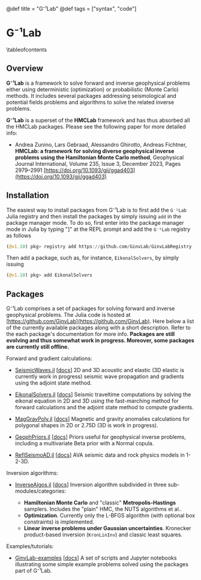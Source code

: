 @def title = "G⁻¹Lab"
@def tags = ["syntax", "code"]

# G⁻¹Lab 

\tableofcontents <!-- you can use \toc as well -->

## Overview

**G⁻¹Lab** is a framework to solve forward and inverse geophysical problems either using deterministic (optimization) or probabilistic (Monte Carlo) methods. It includes several packages addressing seismological and potential fields problems and algorithms to solve the related inverse problems. 
 

**G⁻¹Lab** is a superset of the **HMCLab** framework and has thus absorbed all the HMCLab packages. Please see the following paper for more detailed info:

 * Andrea Zunino, Lars Gebraad, Alessandro Ghirotto, Andreas Fichtner, **HMCLab: a framework for solving diverse geophysical inverse problems using the Hamiltonian Monte Carlo method**, Geophysical Journal International, Volume 235, Issue 3, December 2023, Pages 2979–2991  [https://doi.org/10.1093/gji/ggad403](https://doi.org/10.1093/gji/ggad403)


## Installation

The easiest way to install packages from G⁻¹Lab is to first add the `G⁻¹Lab` Julia registry and then install the packages by simply issuing `add` in the package manager mode. To do so, first enter into the package manager mode in Julia by typing "]" at the REPL prompt and add the `G⁻¹Lab` registry as follows
```julia
(@v1.10) pkg> registry add https://github.com/GinvLab/GinvLabRegistry
```
Then add a package, such as, for instance, `EikonalSolvers`, by simply issuing
```julia
(@v1.10) pkg> add EikonalSolvers
```

## Packages

G⁻¹Lab comprises a set of packages for solving forward and inverse geophysical problems. The Julia code is hosted at [https://github.com/GinvLab](https://github.com/GinvLab). Here below a list of the currently available packages along with a short description. Refer to the each package's documentation for more info. 
**Packages are still evolving and thus somewhat work in progress. Moreover, some packages are currently still offline.** 

Forward and gradient calculations:
  
  * [SeismicWaves.jl](https://github.com/GinvLab/SeismicWaves.jl) [[docs](https://ginvlab.github.io/SeismicWaves.jl)] 2D and 3D acoustic and elastic (3D elastic is currently work in progress) seismic wave propagation and gradients using the adjoint state method.
  
  * [EikonalSolvers.jl](https://github.com/GinvLab/EikonalSolvers.jl) [[docs](https://ginvlab.github.io/EikonalSolvers.jl)] Seismic traveltime computations by solving the eikonal equation in 2D and 3D using the fast-marching method for forward calculations and the adjoint state method to compute gradients.
  
  * [MagGravPoly.jl](https://github.com/GinvLab/MagGrav2Dpoly.jl) [[docs](https://ginvlab.github.io/MagGrav2Dpoly.jl)] Magnetic and gravity anomalies calculations for polygonal shapes in 2D or 2.75D (3D is work in progress).
   
  * [GeophPriors.jl](https://github.com/GinvLab/GeophPriors.jl) [[docs](https://ginvlab.github.io/GeophPriors.jl)] Priors useful for geophysical inverse problems, including a multivariate Beta prior with a Normal copula.
  
  * [ReflSeismoAD.jl](https://github.com/GinvLab/ReflSeismoAD.jl) [[docs](https://ginvlab.github.io/ReflSeismoAD.jl)] AVA seismic data and rock physics models in 1-2-3D.
  
Inversion algorithms:

  * [InverseAlgos.jl](https://github.com/GinvLab/InverseAlgos.jl) [[docs](https://ginvlab.github.io/InverseAlgos.jl)] Inversion algorithm subdivided in three sub-modules/categories:

    - **Hamiltonian Monte Carlo** and "classic" **Metropolis-Hastings** samplers. Includes the "plain" HMC, the NUTS algorithms et al..
    - **Optimization**. Currently only the L-BFGS algorithm (with optional box constraints) is implemented.
    - **Linear inverse problems under Gaussian uncertainties**. Kronecker product-based inversion (`KronLinInv`) and classic least squares.
	  

Examples/tutorials:

  * [GinvLab-examples](https://github.com/GinvLab/GinvLab-examples.jl) [[docs](https://ginvlab.github.io/GinvLab-examples.jl)] A set of scripts and Jupyter notebooks illustrating some simple example problems solved using the packages part of G⁻¹Lab.




<!-- Ps: if you want to modify the header or footer or the general look of the website, adjust the files in -->
<!-- * `src/_css/` and -->
<!-- * `src/_html_parts/`. -->

<!-- ## The base with Markdown -->

<!-- The [standard markdown syntax](https://github.com/adam-p/markdown-here/wiki/Markdown-Cheatsheet) can be used such as titles using `#`, lists: -->

<!-- * element with **bold** -->
<!-- * element with _emph_ -->

<!-- or code-blocks `inline` or with highlighting (note the `@def hascode = true` in the source to allow [highlight.js](https://highlightjs.org/) to do its job): -->

<!-- ```julia -->
<!-- abstract type Point end -->
<!-- struct PointR2{T<:Real} <: Point -->
<!--     x::T -->
<!--     y::T -->
<!-- end -->
<!-- struct PointR3{T<:Real} <: Point -->
<!--     x::T -->
<!--     y::T -->
<!--     z::T -->
<!-- end -->
<!-- function len(p::T) where T<:Point -->
<!--   sqrt(sum(getfield(p, η)^2 for η ∈ fieldnames(T))) -->
<!-- end -->
<!-- ``` -->

<!-- You can also quote stuff -->

<!-- > You must have chaos within you to ... -->

<!-- or have tables: -->

<!-- | English         | Mandarin   | -->
<!-- | --------------- | ---------- | -->
<!-- | winnie the pooh | 维尼熊      | -->

<!-- Note that you may have to do a bit of CSS-styling to get these elements to look the way you want them (the same holds for the whole page in fact). -->

<!-- ### Symbols and html entities -->

<!-- If you want a dollar sign you have to escape it like so: \$, you can also use html entities like so: &rarr; or &pi; or, if you're using Juno for instance, you can use `\pi[TAB]` to insert the symbol as is: π (it will be converted to a html entity).[^1] -->

<!-- If you want to show a backslash, just use it like so: \ ; if you want to force a line break, use a ` \\ ` like \\ so (this is on a new line).[^blah] -->

<!-- If you want to show a backtick, escape it like so: \` and if you want to show a tick in inline code use double backticks like ``so ` ...``. -->

<!-- Footnotes are nice too: -->

<!-- [^1]: this is the text for the first footnote, you can style all this looking at `.fndef` elements; note that the whole footnote definition is _expected to be on the same line_. -->
<!-- [^blah]: and this is a longer footnote with some blah from veggie ipsum: turnip greens yarrow ricebean rutabaga endive cauliflower sea lettuce kohlrabi amaranth water spinach avocado daikon napa cabbage asparagus winter purslane kale. Celery potato scallion desert raisin horseradish spinach carrot soko. -->

<!-- ## Basic Franklin extensions -->

<!-- ### Divs -->

<!-- It is sometimes useful to have a short way to make a part of the page belong to a div so that it can be styled separately. -->
<!-- You can do this easily with Franklin by using `@@divname ... @@`. -->
<!-- For instance, you could want a blue background behind some text. -->

<!-- @@colbox-blue -->
<!-- Here we go! (this is styled in the css sheet with name "colbox-blue"). -->
<!-- @@ -->

<!-- Since it's just a `<div>` block, you can put this construction wherever you like and locally style your text. -->

<!-- ### LaTeX and Maths -->

<!-- Essentially three things are imitated from LaTeX -->

<!-- 1. you can introduce definitions using `\newcommand` -->
<!-- 1. you can use hyper-references with `\eqref`, `\cite`, ... -->
<!-- 1. you can show nice maths (via KaTeX) -->

<!-- The definitions can be introduced in the page or in the `config.md` (in which case they're available everywhere as opposed to just in that page). -->
<!-- For instance, the commands `\scal` and `\R` are defined in the config file (see `src/config.md`) and can directly be used whereas the command `\E` is defined below (and therefore only available on this page): -->

<!-- \newcommand{\E}[1]{\mathbb E\left[#1\right]} -->

<!-- Now we can write something like -->

<!-- $$  \varphi(\E{X}) \le \E{\varphi(X)}. \label{equation blah} $$ -->

<!-- since we've given it the label `\label{equation blah}`, we can refer it like so: \eqref{equation blah} which can be convenient for pages that are math-heavy. -->

<!-- In a similar vein you can cite references that would be at the bottom of the page: \citep{noether15, bezanson17}. -->

<!-- **Note**: the LaTeX commands you define can also incorporate standard markdown (though not in a math environment) so for instance let's define a silly `\bolditalic` command. -->

<!-- \newcommand{\bolditalic}[1]{_**!#1**_} <\!--_ ignore this comment, it helps atom to not get confused by the trailing underscore when highlighting the code but is not necessary.-\-> -->

<!-- and use it \bolditalic{here for example}. -->

<!-- Here's another quick one, a command to change the color: -->

<!-- \newcommand{\col}[2]{~~~<span style="color:~~~#1~~~">~~~!#2~~~</span>~~~} -->

<!-- This is \col{blue}{in blue} or \col{#bf37bc}{in #bf37bc}. -->

<!-- ### A quick note on whitespaces -->

<!-- For most commands you will use `#k` to refer to the $k$-th argument as in LaTeX. -->
<!-- In order to reduce headaches, this forcibly introduces a whitespace on the left of whatever is inserted which, usually, changes nothing visible (e.g. in a math settings). -->
<!-- However there _may be_ situations where you do not want this to happen and you know that the insertion will not clash with anything else. -->
<!-- In that case, you should simply use `!#k` which will not introduce that whitespace. -->
<!-- It's probably easier to see this in action: -->

<!-- \newcommand{\pathwith}[1]{`/usr/local/bin/#1`} -->
<!-- \newcommand{\pathwithout}[1]{`/usr/local/bin/!#1`} -->

<!-- * with: \pathwith{script.jl}, there's a whitespace you don't want 🚫 -->
<!-- * without: \pathwithout{script.jl} here there isn't ✅ -->

<!-- ### Raw HTML -->

<!-- You can include raw HTML by just surrounding a block with `~~~`. -->
<!-- Not much more to add. -->
<!-- This may be useful for local custom layouts like having a photo next to a text in a specific way. -->

<!-- ~~~ -->
<!-- <div class="row"> -->
<!--   <div class="container"> -->
<!--     <img class="left" src="/assets/rndimg.jpg"> -->
<!--     <p> -->
<!--     Marine iguanas are truly splendid creatures. They're found on the Gálapagos islands, have skin that basically acts as a solar panel, can swim and may have the ability to adapt their body size depending on whether there's food or not. -->
<!--     </p> -->
<!--     <p> -->
<!--     Evolution is cool. -->
<!--     </p> -->
<!--     <div style="clear: both"></div>       -->
<!--   </div> -->
<!-- </div> -->
<!-- ~~~ -->

<!-- **Note 1**: again, entire such blocks can be made into latex-like commands via `\newcommand{\mynewblock}[1]{...}`. -->

<!-- **Note 2**: whatever is in a raw HTML block is *not* further processed (so you can't have LaTeX in there for instance). A partial way around this is to use `@@...` blocks which *will* be recursively parsed. The following code gives the same result as above with the small difference that there is LaTeX being processed in the inner div. -->

<!-- @@row -->
<!-- @@container -->
<!-- @@left ![](/assets/rndimg.jpg) @@ -->
<!-- @@ -->
<!-- Marine iguanas are **truly splendid** creatures. They're not found in equations like $\exp(-i\pi)+1$. But they're still quite cool. -->
<!-- ~~~ -->
<!-- <div style="clear: both"></div> -->
<!-- ~~~ -->
<!-- @@ -->

<!-- ## Pages and structure -->

<!-- Here are a few empty pages connecting to the menu links to show where files can go and the resulting paths. (It's probably best if you look at the source folder for this). -->

<!-- * [menu 1](/menu1/) -->
<!-- * [menu 2](/menu2/) -->
<!-- * [menu 3](/menu3/) -->

<!-- ## References (not really) -->

<!-- * \biblabel{noether15}{Noether (1915)} **Noether**,  Körper und Systeme rationaler Funktionen, 1915. -->
<!-- * \biblabel{bezanson17}{Bezanson et al. (2017)} **Bezanson**, **Edelman**, **Karpinski** and **Shah**, [Julia: a fresh approach to numerical computing](https://julialang.org/research/julia-fresh-approach-BEKS.pdf), SIAM review 2017. -->

<!-- ## Header and Footer -->

<!-- As you can see here at the bottom of the page, there is a footer which you may want on all pages but for instance you may want the date of last modification to be displayed. -->
<!-- In a fashion heavily inspired by [Hugo](https://gohugo.io), you can write things like -->

<!-- ```html -->
<!-- Last modified: {{ fill fd_mtime }}. -->
<!-- ``` -->

<!-- (cf. `src/_html_parts/page_foot.html`) which will then replace these braces with the content of a dictionary of variables at the key `fd_mtime`. -->
<!-- This dictionary of variables is accessed locally by pages through `@def varname = value` and globally through the `config.md` page via the same syntax. -->

<!-- There's a few other such functions of the form `{{fname p₁ p₂}}` as well as support for conditional blocks. If you wander through the `src/_html_parts/` folder and its content, you should be able to see those in action. -->
